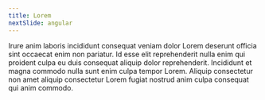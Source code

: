 ```yaml
---
title: Lorem
nextSlide: angular
---
```


Irure anim laboris incididunt consequat veniam dolor Lorem deserunt officia sint occaecat enim non pariatur. Id esse elit reprehenderit nulla enim qui proident culpa eu duis consequat aliquip dolor reprehenderit. Incididunt et magna commodo nulla sunt enim culpa tempor Lorem. Aliquip consectetur non amet aliquip consectetur Lorem fugiat nostrud anim culpa consequat qui anim commodo.
